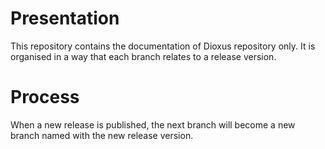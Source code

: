 # Presentation

This repository contains the documentation of Dioxus repository only.
It is organised in a way that each branch relates to a release version.

# Process

When a new release is published, the next branch will become a new branch named with the new release version.